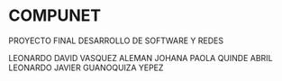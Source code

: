 # COMPUNET

PROYECTO FINAL
DESARROLLO DE SOFTWARE Y REDES

LEONARDO DAVID VASQUEZ ALEMAN
JOHANA PAOLA QUINDE ABRIL
LEONARDO JAVIER GUANOQUIZA YEPEZ
